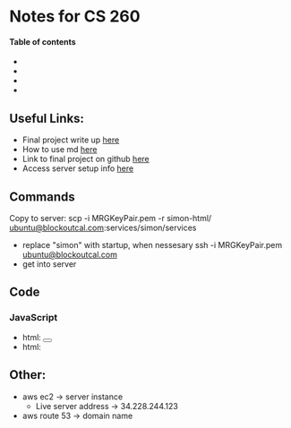 # Notes for CS 260
#### Table of contents
*
*
*
*

## Useful Links:
* Final project write up [here](README.md)
* How to use md [here](https://docs.github.com/en/get-started/writing-on-github/getting-started-with-writing-and-formatting-on-github/basic-writing-and-formatting-syntax#relative-links)
* Link to final project on github [here](https://github.com/KrazyLama789/startup)
* Access server setup info [here](https://github.com/webprogramming260/.github/blob/main/profile/webServers/amazonWebServicesEc2/amazonWebServicesEc2.md)

## Commands
Copy to server: scp -i MRGKeyPair.pem -r simon-html/ ubuntu@blockoutcal.com:services/simon/services
* replace "simon" with startup, when nessesary
ssh -i MRGKeyPair.pem ubuntu@blockoutcal.com
* get into server

## Code
### JavaScript
* html: <button onclick="let i = 1; i++: console.log(i)">
* html: <script> function sayGoodbye() {alert('goodbye');} </script>

## Other:
* aws ec2 -> server instance
    * Live server address -> 34.228.244.123
* aws route 53 -> domain name